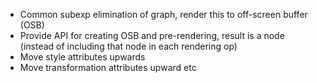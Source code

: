 - Common subexp elimination of graph, render this to off-screen buffer (OSB)
- Provide API for creating OSB and pre-rendering, result is a node (instead of including that node in each rendering op)
- Move style attributes upwards
- Move transformation attributes upward
etc
